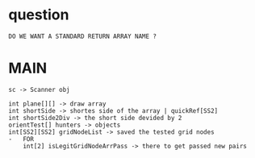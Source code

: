 # question
    DO WE WANT A STANDARD RETURN ARRAY NAME ?

# MAIN
    sc -> Scanner obj

    int plane[][] -> draw array  
    int shortSide -> shortes side of the array | quickRef[SS2]  
    int shortSide2Div -> the short side devided by 2  
    orientTest[] hunters -> objects  
    int[SS2][SS2] gridNodeList -> saved the tested grid nodes  
    -   FOR
        int[2] isLegitGridNodeArrPass -> there to get passed new pairs  


    